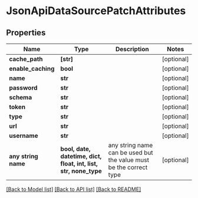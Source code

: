 # JsonApiDataSourcePatchAttributes


## Properties
Name | Type | Description | Notes
------------ | ------------- | ------------- | -------------
**cache_path** | **[str]** |  | [optional] 
**enable_caching** | **bool** |  | [optional] 
**name** | **str** |  | [optional] 
**password** | **str** |  | [optional] 
**schema** | **str** |  | [optional] 
**token** | **str** |  | [optional] 
**type** | **str** |  | [optional] 
**url** | **str** |  | [optional] 
**username** | **str** |  | [optional] 
**any string name** | **bool, date, datetime, dict, float, int, list, str, none_type** | any string name can be used but the value must be the correct type | [optional]

[[Back to Model list]](../README.md#documentation-for-models) [[Back to API list]](../README.md#documentation-for-api-endpoints) [[Back to README]](../README.md)


